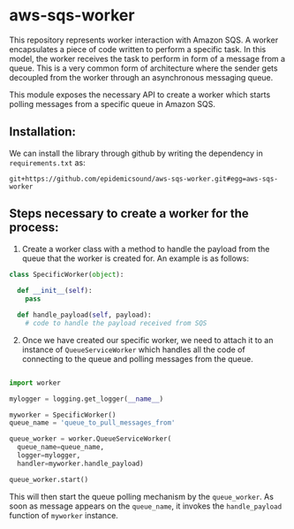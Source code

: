 # aws-sqs-worker
This repository represents worker interaction with Amazon SQS. A worker encapsulates a piece of code written to perform a specific task. In this model, the worker receives the task to perform in form of a message from a queue. This is a very common form of architecture where the sender gets decoupled from the worker through an asynchronous messaging queue.

This module exposes the necessary API to create a worker which starts polling messages from a specific queue in Amazon SQS.

## Installation:
We can install the library through github by writing the dependency in `requirements.txt` as:

```
git+https://github.com/epidemicsound/aws-sqs-worker.git#egg=aws-sqs-worker
```

## Steps necessary to create a worker for the process:

1. Create a worker class with a method to handle the payload from the queue that the worker is created for. An example is as follows:

```python
class SpecificWorker(object):
  
  def __init__(self):
    pass

  def handle_payload(self, payload):
    # code to handle the payload received from SQS

```

2. Once we have created our specific worker, we need to attach it to an instance of `QueueServiceWorker` which handles all the code of connecting to the queue and polling messages from the queue.

```python

import worker

mylogger = logging.get_logger(__name__)

myworker = SpecificWorker()
queue_name = 'queue_to_pull_messages_from'

queue_worker = worker.QueueServiceWorker(
  queue_name=queue_name,
  logger=mylogger,
  handler=myworker.handle_payload)

queue_worker.start()
```

This will then start the queue polling mechanism by the `queue_worker`. As soon as message appears on the `queue_name`, it invokes the `handle_payload` function of `myworker` instance.
